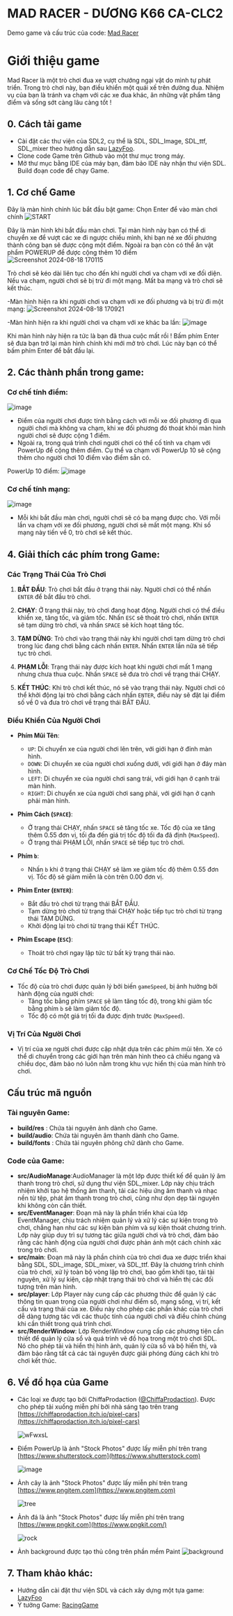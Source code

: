 # MAD RACER - DƯƠNG K66 CA-CLC2

Demo game và cấu trúc của code: [Mad Racer](https://drive.google.com/file/d/1lFmP6YdpPkfHL3OE7Q66CCkHlITPdbtB/view?usp=sharing)

# Giới thiệu game

Mad Racer là một trò chơi đua xe vượt chướng ngại vật do mình tự phát triển. Trong trò chơi này, bạn điều khiển một quái xế trên đường đua. Nhiệm vụ của bạn là tránh va chạm với các xe đua khác, ăn những vật phẩm tăng điểm và sống sớt càng lâu càng tốt !

## 0. Cách tải game
   - Cài đặt các thư viện của SDL2, cụ thể là SDL, SDL_Image, SDL_ttf, SDL_mixer theo hướng dẫn sau [LazyFoo](https://lazyfoo.net/tutorials/SDL/01_hello_SDL/index.php).
   - Clone code Game trên Github vào một thư mục trong máy.
   - Mở thư mục bằng IDE của máy bạn, đảm bảo IDE này nhận thư viện SDL. Build đoạn code để chạy Game.

## 1. Cơ chế Game
   
   Đây là màn hình chính lúc bắt đầu bật game: Chọn Enter để vào màn chơi chính
   ![START](https://github.com/user-attachments/assets/0a9ad573-19dc-4d4a-92bd-48b8a315c0c5)

   Đây là màn hình khi bắt đầu màn chơi. Tại màn hình này bạn có thể di chuyển xe để vượt các xe đi ngược chiều mình, khi bạn né xe đối phương thành công bạn sẽ được cộng một điểm. Ngoài ra bạn còn có thể ăn vật phẩm POWERUP để được cộng thêm 10 điểm
   ![Screenshot 2024-08-18 170115](https://github.com/user-attachments/assets/f96c72fa-7288-4b76-8008-264fa0c3ac63)

   Trò chơi sẽ kéo dài liên tục cho đến khi người chơi va chạm với xe đối diện. Nếu va chạm, người chơi sẽ bị trừ đi một mạng. Mất ba mạng và trò chơi sẽ kết thúc.

   -Màn hình hiện ra khi người chơi va chạm với xe đối phương và bị trừ đi một mạng:
   ![Screenshot 2024-08-18 170921](https://github.com/user-attachments/assets/0976cf07-69d7-4b20-b02a-df52071bd7f1)

   -Màn hình hiện ra khi người chơi va chạm với xe khác ba lần:
   ![image](https://github.com/user-attachments/assets/26780c7c-4ba2-41e5-ba4e-a36eb6a76831)

   Khi màn hình này hiện ra tức là bạn đã thua cuộc mất rồi ! Bấm phím Enter sẽ đưa bạn trở lại màn hình chính khi mới mở trò chơi. Lúc này bạn có thể bấm phím Enter để bắt đầu lại.


## 2. Các thành phần trong game:
   ### Cơ chế tính điểm:
   ![image](https://github.com/user-attachments/assets/b3c51f14-e803-4703-89ca-95964f430ffd)
   - Điểm của người chơi được tính bằng cách với mỗi xe đối phương đi qua người chơi mà không va chạm, khi xe đối phương đó thoát khỏi màn hình người chơi sẽ được cộng 1 điểm.
   - Ngoài ra, trong quá trình chơi người chơi có thể cố tính va chạm với PowerUp để cộng thêm điểm. Cụ thể va chạm với PowerUp 10 sẽ cộng thêm cho người chơi 10 điểm vào điểm sẵn có.
     
   PowerUp 10 điểm: ![image](https://github.com/user-attachments/assets/abad1127-aa48-43d7-894a-3ed5c6a9a267)

   ### Cơ chế tính mạng:
   ![image](https://github.com/user-attachments/assets/8c705260-57ac-42d9-af69-1d5f52d40003)
   - Mỗi khi bắt đầu màn chơi, người chơi sẽ có ba mạng được cho. Với mỗi lần va chạm với xe đối phương, người chơi sẽ mất một mạng. Khi số mạng này tiến về 0, trò chơi sẽ kết thúc.


   


## 4. Giải thích các phím trong Game:
  
### Các Trạng Thái Của Trò Chơi

1. **BẮT ĐẦU**: Trò chơi bắt đầu ở trạng thái này. Người chơi có thể nhấn `ENTER` để bắt đầu trò chơi.

2. **CHẠY**: Ở trạng thái này, trò chơi đang hoạt động. Người chơi có thể điều khiển xe, tăng tốc, và giảm tốc. Nhấn `ESC` sẽ thoát trò chơi, nhấn `ENTER` sẽ tạm dừng trò chơi, và nhấn `SPACE` sẽ kích hoạt tăng tốc.

3. **TẠM DỪNG**: Trò chơi vào trạng thái này khi người chơi tạm dừng trò chơi trong lúc đang chơi bằng cách nhấn `ENTER`. Nhấn `ENTER` lần nữa sẽ tiếp tục trò chơi.

4. **PHẠM LỖI**: Trạng thái này được kích hoạt khi người chơi mất 1 mạng nhưng chưa thua cuộc. Nhấn `SPACE` sẽ đưa trò chơi về trạng thái CHẠY.

5. **KẾT THÚC**: Khi trò chơi kết thúc, nó sẽ vào trạng thái này. Người chơi có thể khởi động lại trò chơi bằng cách nhấn `ENTER`, điều này sẽ đặt lại điểm số về 0 và đưa trò chơi về trạng thái BẮT ĐẦU.

### Điều Khiển Của Người Chơi

- **Phím Mũi Tên**: 
  - `UP`: Di chuyển xe của người chơi lên trên, với giới hạn ở đỉnh màn hình.
  - `DOWN`: Di chuyển xe của người chơi xuống dưới, với giới hạn ở đáy màn hình.
  - `LEFT`: Di chuyển xe của người chơi sang trái, với giới hạn ở cạnh trái màn hình.
  - `RIGHT`: Di chuyển xe của người chơi sang phải, với giới hạn ở cạnh phải màn hình.

- **Phím Cách (`SPACE`)**: 
  - Ở trạng thái CHẠY, nhấn `SPACE` sẽ tăng tốc xe. Tốc độ của xe tăng thêm 0.55 đơn vị, tối đa đến giá trị tốc độ tối đa đã định (`MaxSpeed`).
  - Ở trạng thái PHẠM LỖI, nhấn `SPACE` sẽ tiếp tục trò chơi.

- **Phím `b`**: 
  - Nhấn `b` khi ở trạng thái CHẠY sẽ làm xe giảm tốc độ thêm 0.55 đơn vị. Tốc độ sẽ giảm miễn là còn trên 0.00 đơn vị.

- **Phím Enter (`ENTER`)**: 
  - Bắt đầu trò chơi từ trạng thái BẮT ĐẦU.
  - Tạm dừng trò chơi từ trạng thái CHẠY hoặc tiếp tục trò chơi từ trạng thái TẠM DỪNG.
  - Khởi động lại trò chơi từ trạng thái KẾT THÚC.

- **Phím Escape (`ESC`)**: 
  - Thoát trò chơi ngay lập tức từ bất kỳ trạng thái nào.

### Cơ Chế Tốc Độ Trò Chơi

- Tốc độ của trò chơi được quản lý bởi biến `gameSpeed`, bị ảnh hưởng bởi hành động của người chơi:
  - Tăng tốc bằng phím `SPACE` sẽ làm tăng tốc độ, trong khi giảm tốc bằng phím `b` sẽ làm giảm tốc độ.
  - Tốc độ có một giá trị tối đa được định trước (`MaxSpeed`).

### Vị Trí Của Người Chơi

- Vị trí của xe người chơi được cập nhật dựa trên các phím mũi tên. Xe có thể di chuyển trong các giới hạn trên màn hình theo cả chiều ngang và chiều dọc, đảm bảo nó luôn nằm trong khu vực hiển thị của màn hình trò chơi.


## Cấu trúc mã nguồn
### Tài nguyên Game:
- **build/res** : Chứa tài nguyên ảnh dành cho Game.
- **build/audio**: Chứa tài nguyên âm thanh dành cho Game.
- **build/fonts** : Chứa tài nguyên phông chữ dành cho Game.
### Code của Game:
- **src/AudioManage**:AudioManager là một lớp được thiết kế để quản lý âm thanh trong trò chơi, sử dụng thư viện SDL_mixer. Lớp này chịu trách nhiệm khởi tạo hệ thống âm thanh, tải các hiệu ứng âm thanh và nhạc nền từ tệp, phát âm thanh trong trò chơi, cũng như dọn dẹp tài nguyên khi không còn cần thiết.
- **src/EventManager**: Đoạn mã này là phần triển khai của lớp EventManager, chịu trách nhiệm quản lý và xử lý các sự kiện trong trò chơi, chẳng hạn như các sự kiện bàn phím và sự kiện thoát chương trình. Lớp này giúp duy trì sự tương tác giữa người chơi và trò chơi, đảm bảo rằng các hành động của người chơi được phản ánh một cách chính xác trong trò chơi.
- **src/main**: Đoạn mã này là phần chính của trò chơi đua xe được triển khai bằng SDL, SDL_image, SDL_mixer, và SDL_ttf. Đây là chương trình chính của trò chơi, xử lý toàn bộ vòng lặp trò chơi, bao gồm khởi tạo, tải tài nguyên, xử lý sự kiện, cập nhật trạng thái trò chơi và hiển thị các đối tượng trên màn hình.
- **src/player**: Lớp Player này cung cấp các phương thức để quản lý các thông tin quan trọng của người chơi như điểm số, mạng sống, vị trí, kết cấu và trạng thái của xe. Điều này cho phép các phần khác của trò chơi dễ dàng tương tác với các thuộc tính của người chơi và điều chỉnh chúng khi cần thiết trong quá trình chơi.
- **src/RenderWindow**: Lớp RenderWindow cung cấp các phương tiện cần thiết để quản lý cửa sổ và quá trình vẽ đồ họa trong một trò chơi SDL. Nó cho phép tải và hiển thị hình ảnh, quản lý cửa sổ và bộ hiển thị, và đảm bảo rằng tất cả các tài nguyên được giải phóng đúng cách khi trò chơi kết thúc.


## 6. Về đồ họa của Game
   - Các loại xe được tạo bởi ChiffaProdaction ([@ChiffaProdaction](https://twitter.com/ChiffaProdaction)). Được cho phép tải xuống miễn phí bởi nhà sáng tạo trên trang [https://chiffaprodaction.itch.io/pixel-cars](https://chiffaprodaction.itch.io/pixel-cars)
     
     ![wFwxsL](https://github.com/user-attachments/assets/faa1c64d-8efd-4412-805c-e7faa807722e)

   - Điểm PowerUp là ảnh "Stock Photos" được lấy miễn phí trên trang [https://www.shutterstock.com](https://www.shutterstock.com)
     
     ![image](https://github.com/user-attachments/assets/abad1127-aa48-43d7-894a-3ed5c6a9a267)

   - Ảnh cây là ảnh "Stock Photos" được lấy miễn phí trên trang [https://www.pngitem.com](https://www.pngitem.com)
     
     ![tree](https://github.com/user-attachments/assets/1996aaa0-3a98-4d83-b60e-c4f979fc51b6)
   - Ảnh đá là ảnh "Stock Photos" được lấy miễn phí trên trang [https://www.pngkit.com](https://www.pngkit.com/)

     ![rock](https://github.com/user-attachments/assets/e4c59bb0-def3-4500-a097-78fcf6df0b48)

   - Ảnh background được tạo thủ công trên phần mềm Paint
      ![background](https://github.com/user-attachments/assets/61a1736e-e2de-4ae6-8513-125985a6e934)

## 7. Tham khảo khác:
   - Hướng dẫn cài đặt thư viện SDL và cách xây dựng một tựa game: [LazyFoo](https://lazyfoo.net/tutorials/SDL/index.php)
   - Ý tưởng Game: [RacingGame](https://www.youtube.com/watch?v=nZbLqcoet4I)
     
